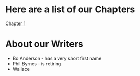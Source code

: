 # Here are a list of our Chapters

[Chapter 1](Chapter1.txt)

# About our Writers

- Bo Anderson - has a very short first name
- Phil Byrnes - is retiring
- Wallace